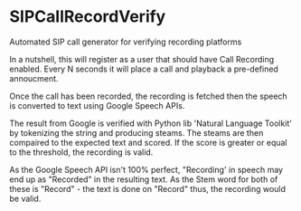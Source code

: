 # SIPCallRecordVerify
Automated SIP call generator for verifying recording platforms


In a nutshell, this will register as a user that should have Call Recording enabled. Every N seconds it will place a call and playback a pre-defined annoucment. 

Once the call has been recorded, the recording is fetched then the speech is converted to text using Google Speech APIs.

The result from Google is verified with Python lib 'Natural Language Toolkit' by tokenizing the string and producing steams. The steams are then compaired to the expected text and scored. If the score is greater or equal to the threshold, the recording is valid.

As the Google Speech API isn't 100% perfect, "Recording' in speech may end up as "Recorded" in the resulting text. As the Stem word for both of these is "Record" - the text is done on "Record" thus, the recording would be valid.
